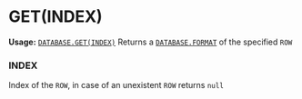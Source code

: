 # GET(INDEX)
**Usage:** [`DATABASE.GET(INDEX)`](https://github.com/NeedleChat/NeedleDB/blob/docs/docs/DATABASE.md)
Returns a [`DATABASE.FORMAT`](https://github.com/NeedleChat/NeedleDB/blob/docs/docs/DATABASE/classes/FORMAT.md) of the specified `ROW`

### INDEX
Index of the `ROW`, in case of an unexistent `ROW` returns `null`
